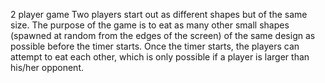 2 player game
Two players start out as different shapes but of the same size. The purpose of the game is to eat as many other small shapes (spawned at random from the edges of the screen) of the same design as possible before the timer starts. Once the timer starts, the players can attempt to eat each other, which is only possible if a player is larger than his/her opponent. 
